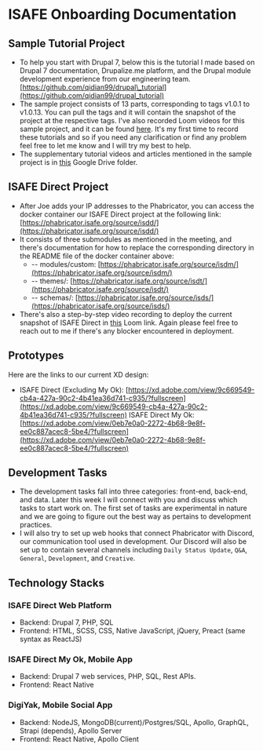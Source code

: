 # ISAFE Onboarding Documentation

## Sample Tutorial Project

* To help you start with Drupal 7, below this is the tutorial I made based on Drupal 7 documentation, Drupalize.me platform, and the Drupal module development experience from our engineering team.  [https://github.com/qidian99/drupal\_tutorial](https://github.com/qidian99/drupal_tutorial)
* The sample project consists of 13 parts, corresponding to tags v1.0.1 to v1.0.13. You can pull the tags and it will contain the snapshot of the project at the respective tags. I've also recorded Loom videos for this sample project, and it can be found [here](https://loom.com/share/folder/eb332b92389f4b1ab9b25b5df2c4deef). It's my first time to record these tutorials and so if you need any clarification or find any problem feel free to let me know and I will try my best to help.
* The supplementary tutorial videos and articles mentioned in the sample project is in [this](https://drive.google.com/drive/folders/1BSu_7RjX83d9vKFDIelfq-oso7VYFbtr?usp=sharing) Google Drive folder.

## ISAFE Direct Project

* After Joe adds your IP addresses to the Phabricator, you can access the docker container our ISAFE Direct project at the following link:  [https://phabricator.isafe.org/source/isdd/](https://phabricator.isafe.org/source/isdd/)
* It consists of three submodules as mentioned in the meeting, and there's documentation for how to replace the corresponding directory in the README file of the docker container above:
  * -- modules/custom: [https://phabricator.isafe.org/source/isdm/](https://phabricator.isafe.org/source/isdm/)
  * -- themes/: [https://phabricator.isafe.org/source/isdt/](https://phabricator.isafe.org/source/isdt/) 
  * -- schemas/: [https://phabricator.isafe.org/source/isds/](https://phabricator.isafe.org/source/isds/)
* There's also a step-by-step video recording to deploy the current snapshot of ISAFE Direct in [this](https://loom.com/share/folder/61cb50a00a1149e48ecbcccac9f72e55) Loom link. Again please feel free to reach out to me if there's any blocker encountered in deployment.

## Prototypes

Here are the links to our current XD design:

* ISAFE Direct \(Excluding My Ok\): [https://xd.adobe.com/view/9c669549-cb4a-427a-90c2-4b41ea36d741-c935/?fullscreen](https://xd.adobe.com/view/9c669549-cb4a-427a-90c2-4b41ea36d741-c935/?fullscreen) ISAFE Direct My Ok: [https://xd.adobe.com/view/0eb7e0a0-2272-4b68-9e8f-ee0c887acec8-5be4/?fullscreen](https://xd.adobe.com/view/0eb7e0a0-2272-4b68-9e8f-ee0c887acec8-5be4/?fullscreen)

## Development Tasks

* The development tasks fall into three categories: front-end, back-end, and data. Later this week I will connect with you and discuss which tasks to start work on. The first set of tasks are experimental in nature and we are going to figure out the best way as pertains to development practices.
* I will also try to set up web hooks that connect Phabricator with Discord, our communication tool used in development. Our Discord will also be set up to contain several channels including `Daily Status Update`, `Q&A`, `General`, `Development`, and `Creative`.

## Technology Stacks

### ISAFE Direct Web Platform

* Backend: Drupal 7, PHP, SQL
* Frontend: HTML, SCSS, CSS, Native JavaScript, jQuery, Preact \(same syntax as ReactJS\)

### ISAFE Direct My Ok, Mobile App

* Backend: Drupal 7 web services, PHP, SQL, Rest APIs.
* Frontend: React Native

### DigiYak, Mobile Social App

* Backend: NodeJS, MongoDB\(current\)/Postgres/SQL, Apollo, GraphQL, Strapi \(depends\), Apollo Server
* Frontend: React Native, Apollo Client



  




